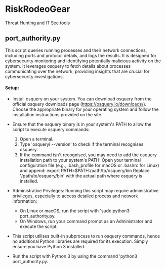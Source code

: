 # RiskRodeoGear
Threat Hunting and IT Sec tools

## port_authority.py
This script queries running processes and their network connections, including ports and protocol details, and logs the results. It is designed for cybersecurity monitoring and identifying potentially malicious activity on the system. It leverages osquery to fetch details about processes communicating over the network,
providing insights that are crucial for cybersecurity investigations.

#### Setup:
- Install osquery on your system. You can download osquery from the official osquery downloads page 
  (https://osquery.io/downloads/). Choose the appropriate binary for your operating system and follow 
  the installation instructions provided on the site.

- Ensure that the osquery binary is in your system's PATH to allow the script to execute osquery commands:
  1. Open a terminal.
  2. Type 'osqueryi --version' to check if the terminal recognises osquery.
  3. If the command isn't recognised, you may need to add the osquery installation path to your system's PATH:
     Open your terminal configuration file (e.g., .bash_profile for macOS or .bashrc for Linux) and append:
     export PATH=$PATH:/path/to/osquery/bin
     Replace '/path/to/osquery/bin' with the actual path where osquery is installed.
     
- Administrative Privileges: Running this script may require administrative privileges, especially to access
  detailed process and network information:
  * On Linux or macOS, run the script with 'sudo python3 port_authority.py.
  * On Windows, run your command prompt as an Administrator and execute the script.

- This script utilises built-in subprocess to run osquery commands, hence no additional Python libraries are required for its execution. 
  Simply ensure you have Python 3 installed.

- Run the script with Python 3 by using the command 'python3 port_authority.py.
